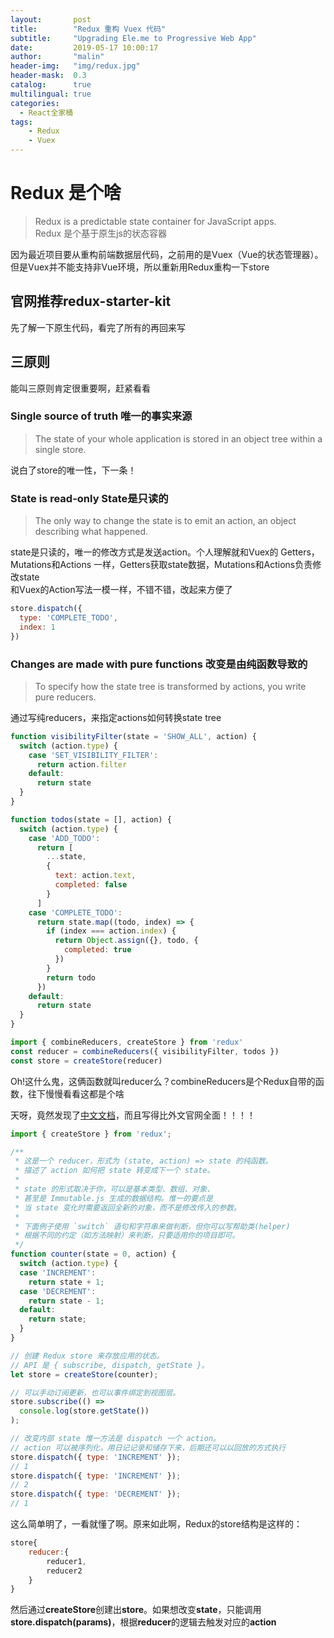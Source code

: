 ```yaml
---
layout:       post
title:        "Redux 重构 Vuex 代码"
subtitle:     "Upgrading Ele.me to Progressive Web App"
date:         2019-05-17 10:00:17
author:       "malin"
header-img:   "img/redux.jpg"
header-mask:  0.3
catalog:      true
multilingual: true
categories:
  - React全家桶
tags:
    - Redux
    - Vuex
---
```


# Redux 是个啥

> Redux is a predictable state container for JavaScript apps.<br/>
> Redux 是个基于原生js的状态容器

因为最近项目要从重构前端数据层代码，之前用的是Vuex（Vue的状态管理器）。但是Vuex并不能支持非Vue环境，所以重新用Redux重构一下store

<!--more-->

## 官网推荐redux-starter-kit

先了解一下原生代码，看完了所有的再回来写

## 三原则

能叫三原则肯定很重要啊，赶紧看看

### Single source of truth 唯一的事实来源

> The state of your whole application is stored in an object tree within a single store.

说白了store的唯一性，下一条！

### State is read-only State是只读的

> The only way to change the state is to emit an action, an object describing what happened.

state是只读的，唯一的修改方式是发送action。个人理解就和Vuex的 Getters，Mutations和Actions 一样，Getters获取state数据，Mutations和Actions负责修改state<br/>
和Vuex的Action写法一模一样，不错不错，改起来方便了
```javascript
store.dispatch({
  type: 'COMPLETE_TODO',
  index: 1
})
```

### Changes are made with pure functions 改变是由纯函数导致的

> To specify how the state tree is transformed by actions, you write pure reducers.

通过写纯reducers，来指定actions如何转换state tree<br/>

```javascript
function visibilityFilter(state = 'SHOW_ALL', action) {
  switch (action.type) {
    case 'SET_VISIBILITY_FILTER':
      return action.filter
    default:
      return state
  }
}

function todos(state = [], action) {
  switch (action.type) {
    case 'ADD_TODO':
      return [
        ...state,
        {
          text: action.text,
          completed: false
        }
      ]
    case 'COMPLETE_TODO':
      return state.map((todo, index) => {
        if (index === action.index) {
          return Object.assign({}, todo, {
            completed: true
          })
        }
        return todo
      })
    default:
      return state
  }
}

import { combineReducers, createStore } from 'redux'
const reducer = combineReducers({ visibilityFilter, todos })
const store = createStore(reducer)
```
Oh!这什么鬼，这俩函数就叫reducer么？combineReducers是个Redux自带的函数，往下慢慢看看这都是个啥

天呀，竟然发现了[中文文档](https://www.redux.org.cn/)，而且写得比外文官网全面！！！！

```javascript
import { createStore } from 'redux';

/**
 * 这是一个 reducer，形式为 (state, action) => state 的纯函数。
 * 描述了 action 如何把 state 转变成下一个 state。
 *
 * state 的形式取决于你，可以是基本类型、数组、对象、
 * 甚至是 Immutable.js 生成的数据结构。惟一的要点是
 * 当 state 变化时需要返回全新的对象，而不是修改传入的参数。
 *
 * 下面例子使用 `switch` 语句和字符串来做判断，但你可以写帮助类(helper)
 * 根据不同的约定（如方法映射）来判断，只要适用你的项目即可。
 */
function counter(state = 0, action) {
  switch (action.type) {
  case 'INCREMENT':
    return state + 1;
  case 'DECREMENT':
    return state - 1;
  default:
    return state;
  }
}

// 创建 Redux store 来存放应用的状态。
// API 是 { subscribe, dispatch, getState }。
let store = createStore(counter);

// 可以手动订阅更新，也可以事件绑定到视图层。
store.subscribe(() =>
  console.log(store.getState())
);

// 改变内部 state 惟一方法是 dispatch 一个 action。
// action 可以被序列化，用日记记录和储存下来，后期还可以以回放的方式执行
store.dispatch({ type: 'INCREMENT' });
// 1
store.dispatch({ type: 'INCREMENT' });
// 2
store.dispatch({ type: 'DECREMENT' });
// 1
```

这么简单明了，一看就懂了啊。原来如此啊，Redux的store结构是这样的：<br/>

```javascript
store{
    reducer:{
        reducer1,
        reducer2
    }
}
```

然后通过**createStore**创建出**store**。如果想改变**state**，只能调用**store.dispatch(params)**，根据**reducer**的逻辑去触发对应的**action**